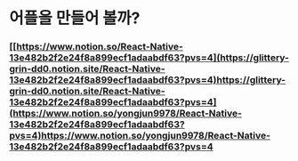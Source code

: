 # 어플을 만들어 볼까?

### [[https://www.notion.so/React-Native-13e482b2f2e24f8a899ecf1adaabdf63?pvs=4](https://glittery-grin-dd0.notion.site/React-Native-13e482b2f2e24f8a899ecf1adaabdf63?pvs=4)https://glittery-grin-dd0.notion.site/React-Native-13e482b2f2e24f8a899ecf1adaabdf63?pvs=4](https://www.notion.so/yongjun9978/React-Native-13e482b2f2e24f8a899ecf1adaabdf63?pvs=4)https://www.notion.so/yongjun9978/React-Native-13e482b2f2e24f8a899ecf1adaabdf63?pvs=4
